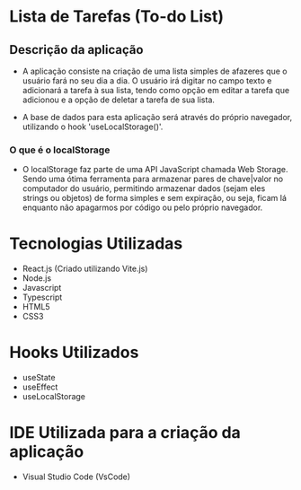 # Lista de Tarefas (To-do List)
## Descrição da aplicação
- A aplicação consiste na criação de uma lista simples de afazeres que o usuário fará no seu dia a dia. O usuário irá digitar no campo texto e adicionará a tarefa à sua lista, tendo como opção em editar a tarefa que adicionou e a opção de deletar a tarefa de sua lista.

- A base de dados para esta aplicação será através do próprio navegador, utilizando o hook 'useLocalStorage()'.

### O que é o localStorage

- O localStorage faz parte de uma API JavaScript chamada Web Storage. Sendo uma ótima ferramenta para armazenar pares de chave|valor no computador do usuário, permitindo armazenar dados (sejam eles strings ou objetos) de forma simples e sem expiração, ou seja, ficam lá enquanto não apagarmos por código ou pelo próprio navegador.

# Tecnologias Utilizadas
 - React.js (Criado utilizando Vite.js)
 - Node.js
 - Javascript
 - Typescript
 - HTML5
 - CSS3

# Hooks Utilizados
 - useState
 - useEffect
 - useLocalStorage

 # IDE Utilizada para a criação da aplicação
 - Visual Studio Code (VsCode)